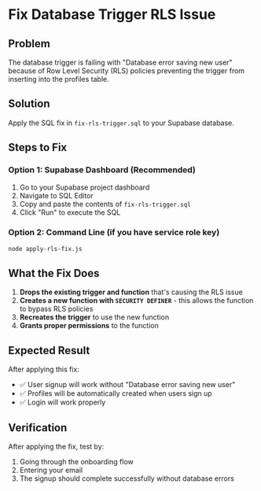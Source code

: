 # Fix Database Trigger RLS Issue

## Problem
The database trigger is failing with "Database error saving new user" because of Row Level Security (RLS) policies preventing the trigger from inserting into the profiles table.

## Solution
Apply the SQL fix in `fix-rls-trigger.sql` to your Supabase database.

## Steps to Fix

### Option 1: Supabase Dashboard (Recommended)
1. Go to your Supabase project dashboard
2. Navigate to SQL Editor
3. Copy and paste the contents of `fix-rls-trigger.sql`
4. Click "Run" to execute the SQL

### Option 2: Command Line (if you have service role key)
```bash
node apply-rls-fix.js
```

## What the Fix Does
1. **Drops the existing trigger and function** that's causing the RLS issue
2. **Creates a new function with `SECURITY DEFINER`** - this allows the function to bypass RLS policies
3. **Recreates the trigger** to use the new function
4. **Grants proper permissions** to the function

## Expected Result
After applying this fix:
- ✅ User signup will work without "Database error saving new user"
- ✅ Profiles will be automatically created when users sign up
- ✅ Login will work properly

## Verification
After applying the fix, test by:
1. Going through the onboarding flow
2. Entering your email
3. The signup should complete successfully without database errors
